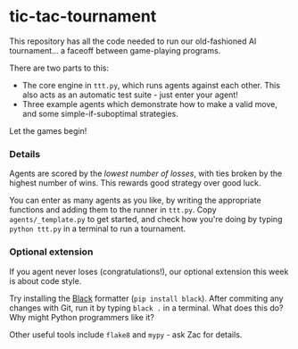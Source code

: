 # tic-tac-tournament

This repository has all the code needed to run our old-fashioned AI
tournament... a faceoff between game-playing programs.

There are two parts to this:

- The core engine in `ttt.py`, which runs agents against each other.
  This also acts as an automatic test suite - just enter your agent!
- Three example agents which demonstrate how to make a valid move,
  and some simple-if-suboptimal strategies.

Let the games begin!


### Details

Agents are scored by the *lowest number of losses*, with ties broken by
the highest number of wins.  This rewards good strategy over good luck.

You can enter as many agents as you like, by writing the appropriate
functions and adding them to the runner in `ttt.py`.  Copy
`agents/_template.py` to get started, and check how you're doing by
typing `python ttt.py` in a terminal to run a tournament.


### Optional extension

If you agent never loses (congratulations!), our optional extension
this week is about code style.

Try installing the [Black](https://black.readthedocs.io/) formatter
(`pip install black`).  After commiting any changes with Git, run it
by typing `black .` in a terminal.  What does this do?  Why might
Python programmers like it?

Other useful tools include `flake8` and `mypy` - ask Zac for details.
